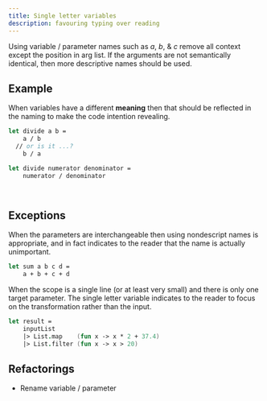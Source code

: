```yaml
---
title: Single letter variables
description: favouring typing over reading
---
```


Using variable / parameter names such as _a_, _b_, & _c_ remove all context except the position in arg list.  If the arguments are not semantically identical, then more descriptive names should be used.

## Example
When variables have a different __meaning__ then that should be reflected in the naming to make the code intention revealing.

```fsharp
let divide a b =
    a / b
  // or is it ...?
    b / a
```
```fsharp
let divide numerator denominator =
    numerator / denominator

    
```

## Exceptions
When the parameters are interchangeable then using nondescript names is appropriate, and in fact indicates to the reader that the name
is actually unimportant.

```fsharp
let sum a b c d =
    a + b + c + d
```

When the scope is a single line (or at least very small) and there is only one target parameter.  The single letter variable
indicates to the reader to focus on the transformation rather than the input.

```fsharp
let result = 
    inputList
    |> List.map    (fun x -> x * 2 + 37.4)
    |> List.filter (fun x -> x > 20)
```

## Refactorings
- Rename variable / parameter